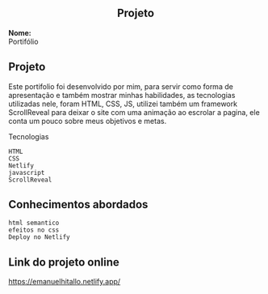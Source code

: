 ## <center> Projeto
**Nome:**  
Portifólio 

## Projeto

 Este portifolio foi desenvolvido por mim, para servir como forma de apresentação e também mostrar minhas habilidades, as tecnologias utilizadas nele, foram HTML, CSS, JS, utilizei também um framework ScrollReveal para deixar o site com uma animação ao escrolar a pagina, ele conta um pouco sobre meus objetivos e metas.

 Tecnologias

    HTML
    CSS
    Netlify
    javascript
    ScrollReveal
    
    
## Conhecimentos abordados
    html semantico
    efeitos no css
    Deploy no Netlify
    

## Link do projeto online 

https://emanuelhitallo.netlify.app/

